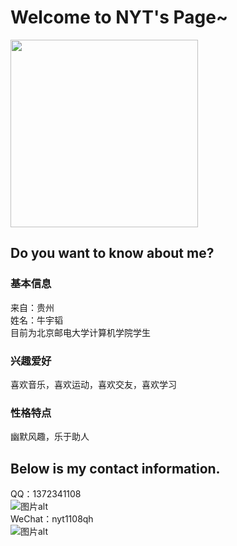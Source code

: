 # Welcome to NYT's Page~  
<img align="center" width="300" src="https://github.com/nyt1108qh/nyt1108qh.github.io/blob/4083910cd3098b7364627d2f80516ec5c97f4694/%E5%93%88.jpg
">                                                                                                               
## Do you want to know about me?  
### 基本信息
来自：贵州  
姓名：牛宇韬  
目前为北京邮电大学计算机学院学生
### 兴趣爱好
喜欢音乐，喜欢运动，喜欢交友，喜欢学习
### 性格特点
幽默风趣，乐于助人
## Below is my contact information.
QQ：1372341108  
![图片alt]( https://github.com/nyt1108qh/nyt1108qh.github.io/blob/8d82ba8f3aa0e0a664a0e022155086e0c813033f/qq%E7%A0%81.png
"qq码")  
WeChat：nyt1108qh  
![图片alt]( https://github.com/nyt1108qh/nyt1108qh.github.io/blob/8d82ba8f3aa0e0a664a0e022155086e0c813033f/%E5%BE%AE%E4%BF%A1%E7%A0%81.png
"微信")
